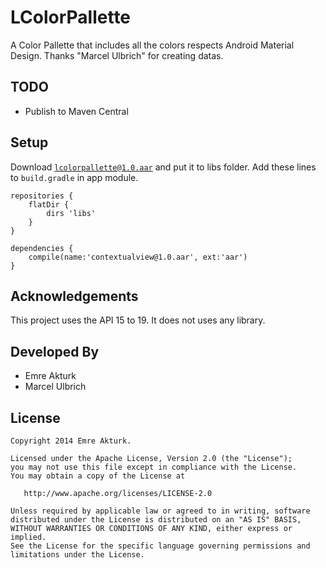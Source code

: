 LColorPallette
==============

A Color Pallette that includes all the colors respects Android Material Design.
Thanks "Marcel Ulbrich" for creating datas.

TODO
-----

* Publish to Maven Central

Setup
-----

Download [```lcolorpallette@1.0.aar```](https://github.com/emreaktrk/ContextualView/blob/master/lcolorpallette@1.0.aar?raw=true) and put it to libs folder.
Add these lines to ```build.gradle``` in app module.

```
repositories {
    flatDir {
        dirs 'libs'
    }
}

dependencies {
    compile(name:'contextualview@1.0.aar', ext:'aar')
}
```

Acknowledgements
----------------

This project uses the API 15 to 19.
It does not uses any library.


Developed By
------------

* Emre Akturk
* Marcel Ulbrich

License
--------

    Copyright 2014 Emre Akturk.

    Licensed under the Apache License, Version 2.0 (the "License");
    you may not use this file except in compliance with the License.
    You may obtain a copy of the License at

       http://www.apache.org/licenses/LICENSE-2.0

    Unless required by applicable law or agreed to in writing, software
    distributed under the License is distributed on an "AS IS" BASIS,
    WITHOUT WARRANTIES OR CONDITIONS OF ANY KIND, either express or implied.
    See the License for the specific language governing permissions and
    limitations under the License.
